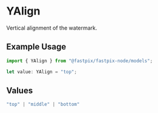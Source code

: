 # YAlign

Vertical alignment of the watermark.

## Example Usage

```typescript
import { YAlign } from "@fastpix/fastpix-node/models";

let value: YAlign = "top";
```

## Values

```typescript
"top" | "middle" | "bottom"
```